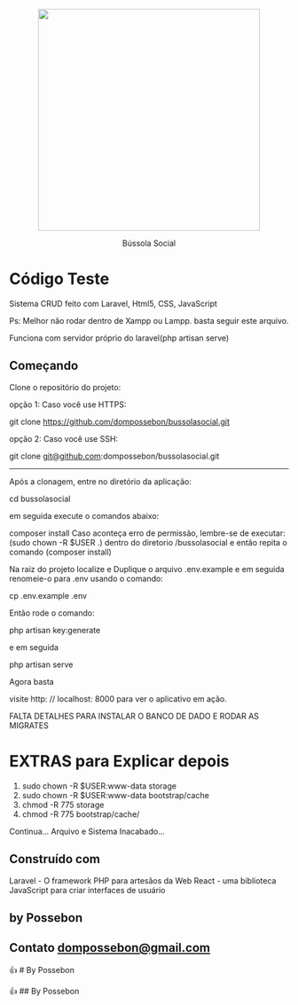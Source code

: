 <p align="center"><img src="https://www.bussolasocial.com.br/site/assets/novo/img/logo-horizontal.png" width="400"></p>

<p align="center">
Bússola Social
</p>

# Código Teste

Sistema CRUD feito com Laravel, Html5, CSS, JavaScript

Ps: Melhor não rodar dentro de Xampp ou Lampp. basta seguir este arquivo.

Funciona com servidor próprio do laravel(php artisan serve)



## Começando

Clone o repositório do projeto:

opção 1: 
Caso você use HTTPS:

git clone https://github.com/dompossebon/bussolasocial.git

opção 2:
Caso você use SSH:

git clone git@github.com:dompossebon/bussolasocial.git

---------------------------------------------------------

Após a clonagem, entre no diretório da aplicação: 

cd bussolasocial

em seguida execute o comandos abaixo:

composer install
Caso aconteça erro de permissão, lembre-se de executar: (sudo chown -R $USER .) dentro do diretorio /bussolasocial
e então repita o comando (composer install)

Na raiz do projeto localize e Duplique o arquivo .env.example e em seguida renomeie-o para .env usando o comando:

cp .env.example .env

Então rode o comando:

php artisan key:generate


e em seguida

php artisan serve

Agora basta

visite http: // localhost: 8000 para ver o aplicativo em ação.



FALTA DETALHES PARA INSTALAR O BANCO DE DADO E RODAR AS MIGRATES

# EXTRAS para Explicar depois

1. sudo chown -R $USER:www-data storage
2. sudo chown -R $USER:www-data bootstrap/cache
3. chmod -R 775 storage
4. chmod -R 775 bootstrap/cache/


Continua... Arquivo e Sistema Inacabado...











## Construído com
Laravel - O framework PHP para artesãos da Web
React - uma biblioteca JavaScript para criar interfaces de usuário

## by Possebon 
## Contato dompossebon@gmail.com


:+1: # By Possebon

:+1: ## By Possebon
